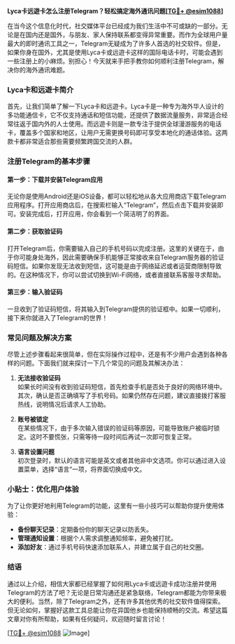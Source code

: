 **Lyca卡远遊卡怎么注册Telegram？轻松搞定海外通讯问题[[TG💪+ @esim1088](https://t.me/s/esim1088)]**

在当今这个信息化时代，社交媒体平台已经成为我们生活中不可或缺的一部分。无论是在国内还是国外，与朋友、家人保持联系都变得异常重要。而作为全球用户量最大的即时通讯工具之一，Telegram无疑成为了许多人首选的社交软件。但是，如果你身在国外，尤其是使用Lyca卡或远遊卡这样的国际电话卡时，可能会遇到一些注册上的小麻烦。别担心！今天就来手把手教你如何顺利注册Telegram，解决你的海外通讯难题。

### Lyca卡和远遊卡简介

首先，让我们简单了解一下Lyca卡和远遊卡。Lyca卡是一种专为海外华人设计的多功能通信卡，它不仅支持通话和短信功能，还提供了数据流量服务，非常适合经常往返于国内外的人士使用。而远遊卡则是一款专注于提供全球漫游服务的电话卡，覆盖多个国家和地区，让用户无需更换号码即可享受本地化的通话体验。这两款卡都非常适合那些需要频繁跨国交流的人群。

### 注册Telegram的基本步骤

#### 第一步：下载并安装Telegram应用

无论你是使用Android还是iOS设备，都可以轻松地从各大应用商店下载Telegram应用程序。打开应用商店后，在搜索栏输入“Telegram”，然后点击下载并安装即可。安装完成后，打开应用，你会看到一个简洁明了的界面。

#### 第二步：获取验证码

打开Telegram后，你需要输入自己的手机号码以完成注册。这里的关键在于，由于你可能身处海外，因此需要确保手机能够正常接收来自Telegram服务器的验证码短信。如果你发现无法收到短信，这可能是由于网络延迟或者运营商限制导致的。在这种情况下，你可以尝试切换到Wi-Fi网络，或者直接联系客服寻求帮助。

#### 第三步：输入验证码

一旦收到了验证码短信，将其输入到Telegram提供的验证框中。如果一切顺利，接下来你就进入了Telegram的世界！

### 常见问题及解决方案

尽管上述步骤看起来很简单，但在实际操作过程中，还是有不少用户会遇到各种各样的问题。下面我们就来探讨一下几个常见的问题及其解决办法：

1. **无法接收验证码**  
   如果长时间没有收到验证码短信，首先检查手机是否处于良好的网络环境中。其次，确认是否正确填写了手机号码。如果仍然存在问题，建议直接拨打客服热线，说明情况后请求人工协助。

2. **账号被锁定**  
   在某些情况下，由于多次输入错误的验证码等原因，可能导致账户被临时锁定。这时不要慌张，只需等待一段时间后再试一次即可恢复正常。

3. **语言设置问题**  
   初次登录时，默认的语言可能是英文或者其他非中文选项。你可以通过进入设置菜单，选择“语言”一项，将界面切换成中文。

### 小贴士：优化用户体验

为了让你更好地利用Telegram的功能，这里有一些小技巧可以帮助你提升使用体验：

- **备份聊天记录**：定期备份你的聊天记录以防丢失。
- **管理通知设置**：根据个人需求调整通知频率，避免被打扰。
- **添加好友**：通过手机号码快速添加联系人，并建立属于自己的社交圈。

### 结语

通过以上介绍，相信大家都已经掌握了如何用Lyca卡或远遊卡成功注册并使用Telegram的方法了吧？无论是日常沟通还是紧急联络，Telegram都能为你带来极大的便利。当然，除了Telegram之外，还有许多其他优秀的社交软件值得探索。但无论如何，掌握好这款工具总能让你在异国他乡也能保持顺畅的交流。希望这篇文章对你有所帮助，如果有任何疑问，欢迎随时留言讨论！

[[TG💪+ @esim1088](https://t.me/s/esim1088) ![Image](https://i.postimg.cc/4NQfJmqS/Snipaste-2025-05-13-00-14-12.png)]